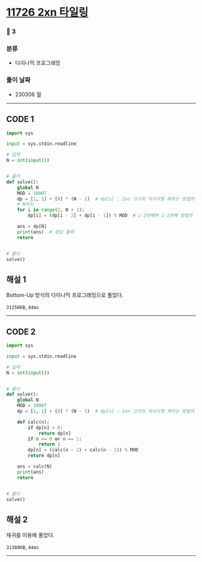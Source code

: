 # [11726 2xn 타일링](https://www.acmicpc.net/problem/11726)

### 🥈 3

### 분류

- 다이나믹 프로그래밍

### 풀이 날짜

- 230306 월

---

## CODE 1

```python
import sys

input = sys.stdin.readline

# 입력
N = int(input())


# 풀이
def solve():
    global N
    MOD = 10007
    dp = [1, 1] + [0] * (N - 1)  # dp[n] : 2xn 크기의 직사각형 채우는 방법의 수
    # N까지
    for i in range(2, N + 1):
        dp[i] = (dp[i - 2] + dp[i - 1]) % MOD  # i-2번째와 i-1번째 방법의 수를 더함

    ans = dp[N]
    print(ans)  # 정답 출력
    return


# 풀이
solve()

```

## 해설 1

Bottom-Up 방식의 다이나믹 프로그래밍으로 풀었다.

`31256KB`, `44ms`

---

## CODE 2

```python
import sys

input = sys.stdin.readline

# 입력
N = int(input())


# 풀이
def solve():
    global N
    MOD = 10007
    dp = [1, 1] + [0] * (N - 1)  # dp[n] : 2xn 크기의 직사각형 채우는 방법의 수

    def calc(n):
        if dp[n] > 0:
            return dp[n]
        if n == 0 or n == 1:
            return 1
        dp[n] = (calc(n - 2) + calc(n - 1)) % MOD
        return dp[n]

    ans = calc(N)
    print(ans)
    return


# 풀이
solve()

```

## 해설 2

재귀를 이용해 풀었다.

`31388KB`, `44ms`

---
